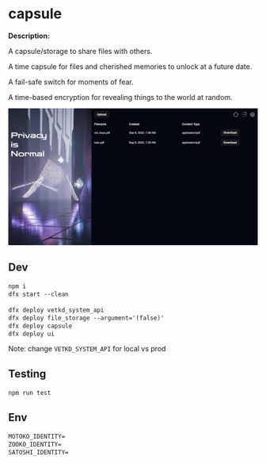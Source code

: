 # capsule

**Description:**

A capsule/storage to share files with others.

A time capsule for files and cherished memories to unlock at a future date.

A fail-safe switch for moments of fear.

A time-based encryption for revealing things to the world at random.

![Showcse Image](./showcase.png)

## Dev

```
npm i
dfx start --clean

dfx deploy vetkd_system_api
dfx deploy file_storage --argument='(false)'
dfx deploy capsule
dfx deploy ui
```

Note: change `VETKD_SYSTEM_API` for local vs prod

## Testing

```
npm run test
```

## Env

```
MOTOKO_IDENTITY=
ZOOKO_IDENTITY=
SATOSHI_IDENTITY=
```
